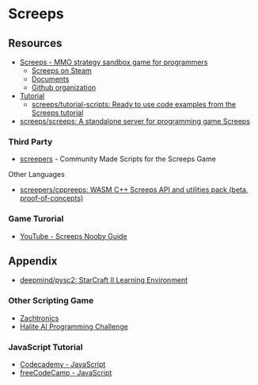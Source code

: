 # Screeps

## Resources

* [Screeps - MMO strategy sandbox game for programmers](https://screeps.com/)
  * [Screeps on Steam](https://store.steampowered.com/app/464350/Screeps/)
  * [Documents](https://docs.screeps.com/)
  * [Github organization](https://github.com/screeps)
* [Tutorial](https://screeps.com/a/#!/sim/tutorial)
  * [screeps/tutorial-scripts: Ready to use code examples from the Screeps tutorial](https://github.com/screeps/tutorial-scripts)
* [screeps/screeps: A standalone server for programming game Screeps](https://github.com/screeps/screeps)

### Third Party

* [screepers](https://github.com/screepers) - Community Made Scripts for the Screeps Game

Other Languages

* [screepers/cppreeps: WASM C++ Screeps API and utilities pack (beta, proof-of-concepts)](https://github.com/screepers/cppreeps)

### Game Turorial

* [YouTube - Screeps Nooby Guide](https://www.youtube.com/playlist?list=PL0EZQ169YGlor5rzeJEYYPE3tGYT2zGT2)

## Appendix

* [deepmind/pysc2: StarCraft II Learning Environment](https://github.com/deepmind/pysc2)

### Other Scripting Game

* [Zachtronics](http://www.zachtronics.com/)
* [Halite AI Programming Challenge](https://www.halite.io/)

### JavaScript Tutorial

* [Codecademy - JavaScript](https://www.codecademy.com/learn/introduction-to-javascript)
* [freeCodeCamp - JavaScript](https://learn.freecodecamp.org/javascript-algorithms-and-data-structures/basic-javascript)

